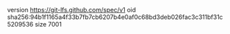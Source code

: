 version https://git-lfs.github.com/spec/v1
oid sha256:94b1f1165a4f33b7fb7cb6207b4e0af0c68bd3deb026fac3c311bf31c5209536
size 7001
